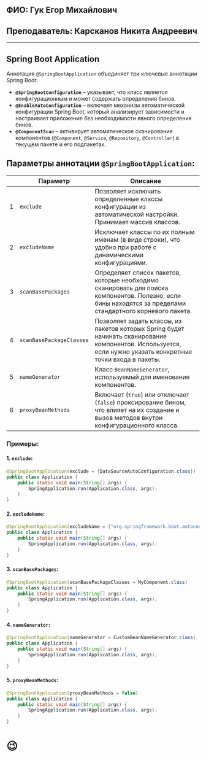 ## ФИО: Гук Егор Михайлович
## Преподаватель: Карсканов Никита Андреевич

---

## Spring Boot Application

Аннотация `@SpringBootApplication` объединяет три ключевые аннотации Spring Boot:

- **`@SpringBootConfiguration`** – указывает, что класс является конфигурационным и может содержать определения бинов.
- **`@EnableAutoConfiguration`** – включает механизм автоматической конфигурации Spring Boot, который анализирует зависимости и настраивает приложение без необходимости явного определения бинов.
- **`@ComponentScan`** – активирует автоматическое сканирование компонентов (`@Component`, `@Service`, `@Repository`, `@Controller`) в текущем пакете и его подпакетах.

## Параметры аннотации `@SpringBootApplication`:

|   | Параметр                 | Описание                                                                                                                                                      |
|---|--------------------------|---------------------------------------------------------------------------------------------------------------------------------------------------------------|
| 1 | `exclude`                | Позволяет исключить определенные классы конфигурации из автоматической настройки. Принимает массив классов.                                                   |
| 2 | `excludeName`            | Исключает классы по их полным именам (в виде строки), что удобно при работе с динамическими конфигурациями.                                                   |
| 3 | `scanBasePackages`       | Определяет список пакетов, которые необходимо сканировать для поиска компонентов. Полезно, если бины находятся за пределами стандартного корневого пакета.    |
| 4 | `scanBasePackageClasses` | Позволяет задать классы, из пакетов которых Spring будет начинать сканирование компонентов. Используется, если нужно указать конкретные точки входа в пакеты. |
| 5 | `nameGenerator`          | Класс `BeanNameGenerator`, используемый для именования компонентов.                                                                                           |
| 6 | `proxyBeanMethods`       | Включает (`true`) или отключает (`false`) проксирование бином, что влияет на их создание и вызов методов внутри конфигурационного класса.                     |

### Примеры:

#### 1. `exclude`:
```java
@SpringBootApplication(exclude = {DataSourceAutoConfiguration.class})
public class Application {
    public static void main(String[] args) {
        SpringApplication.run(Application.class, args);
    }
}
```

#### 2. `excludeName`:
```java
@SpringBootApplication(excludeName = {"org.springframework.boot.autoconfigure.jdbc.DataSourceAutoConfiguration"})
public class Application {
    public static void main(String[] args) {
        SpringApplication.run(Application.class, args);
    }
}
```

#### 3. `scanBasePackages`:
```java
@SpringBootApplication(scanBasePackageClasses = MyComponent.class)
public class Application {
    public static void main(String[] args) {
        SpringApplication.run(Application.class, args);
    }
}
```

#### 4. `nameGenerator`:
```java
@SpringBootApplication(nameGenerator = CustomBeanNameGenerator.class)
public class Application {
    public static void main(String[] args) {
        SpringApplication.run(Application.class, args);
    }
}
```

#### 5. `proxyBeanMethods`:
```java
@SpringBootApplication(proxyBeanMethods = false)
public class Application {
    public static void main(String[] args) {
        SpringApplication.run(Application.class, args);
    }
}
```
# &#128521;
